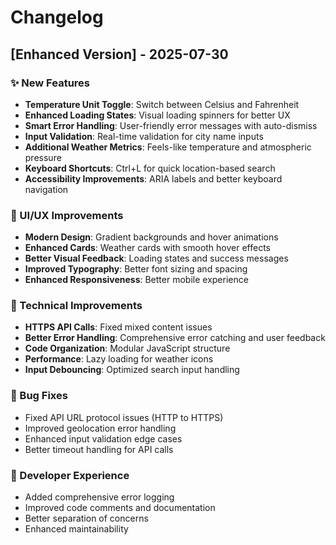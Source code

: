 # Changelog

## [Enhanced Version] - 2025-07-30

### ✨ New Features
- **Temperature Unit Toggle**: Switch between Celsius and Fahrenheit
- **Enhanced Loading States**: Visual loading spinners for better UX
- **Smart Error Handling**: User-friendly error messages with auto-dismiss
- **Input Validation**: Real-time validation for city name inputs
- **Additional Weather Metrics**: Feels-like temperature and atmospheric pressure
- **Keyboard Shortcuts**: Ctrl+L for quick location-based search
- **Accessibility Improvements**: ARIA labels and better keyboard navigation

### 🎨 UI/UX Improvements
- **Modern Design**: Gradient backgrounds and hover animations
- **Enhanced Cards**: Weather cards with smooth hover effects
- **Better Visual Feedback**: Loading states and success messages
- **Improved Typography**: Better font sizing and spacing
- **Enhanced Responsiveness**: Better mobile experience

### 🔧 Technical Improvements
- **HTTPS API Calls**: Fixed mixed content issues
- **Better Error Handling**: Comprehensive error catching and user feedback
- **Code Organization**: Modular JavaScript structure
- **Performance**: Lazy loading for weather icons
- **Input Debouncing**: Optimized search input handling

### 🐛 Bug Fixes
- Fixed API URL protocol issues (HTTP to HTTPS)
- Improved geolocation error handling
- Enhanced input validation edge cases
- Better timeout handling for API calls

### 🚀 Developer Experience
- Added comprehensive error logging
- Improved code comments and documentation
- Better separation of concerns
- Enhanced maintainability
